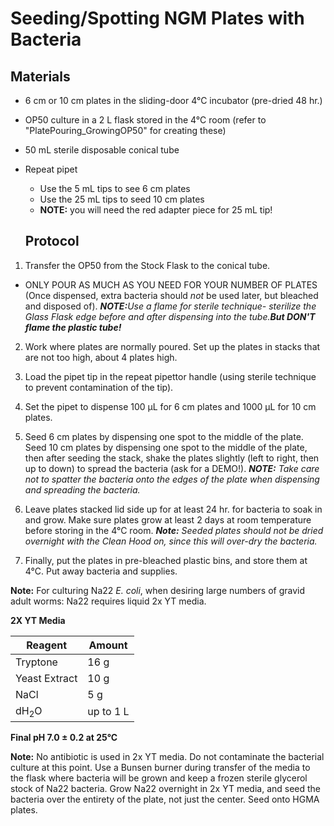 # Seeding/Spotting NGM Plates with Bacteria

## Materials
- 6 cm or 10 cm plates in the sliding-door 4°C incubator (pre-dried 48 hr.)
- OP50 culture in a 2 L flask stored in the 4°C room (refer to "PlatePouring_GrowingOP50" for creating these)
- 50 mL sterile disposable conical tube
- Repeat pipet
  - Use the 5 mL tips to see 6 cm plates
  - Use the 25 mL tips to seed 10 cm plates
  - **NOTE:** you will need the red adapter piece for 25 mL tip!


  ## Protocol

1. Transfer the OP50 from the Stock Flask to the conical tube.
- ONLY POUR AS MUCH AS YOU NEED FOR YOUR NUMBER OF PLATES (Once dispensed, extra bacteria should *not* be used later, but bleached and disposed of).
  ***NOTE:***_Use a flame for sterile technique- sterilize the Glass Flask edge before and after dispensing into the tube._***But DON'T flame the plastic tube!***

2. Work where plates are normally poured. Set up the plates in stacks that are not too high, about 4 plates high.

3.  Load the pipet tip in the repeat pipettor handle (using sterile technique to prevent contamination of the tip).

4. Set the pipet to dispense 100 μL for 6 cm plates and 1000 μL for 10 cm plates.

5. Seed 6 cm plates by dispensing one spot to the middle of the plate. Seed 10 cm plates by dispensing one spot to the middle of the plate, then after seeding the stack, shake the plates slightly (left to right, then up to down) to spread the bacteria (ask for a DEMO!).
    ***NOTE:*** *Take care not to spatter the bacteria onto the edges of the plate when dispensing and spreading the bacteria.*

6. Leave plates stacked lid side up for at least 24 hr. for bacteria to soak in and grow. Make sure plates grow at least 2 days at room temperature before storing in the 4°C room.
    ***Note:*** *Seeded plates should not be dried overnight with the Clean Hood on, since this will over-dry the bacteria.*

7. Finally, put the plates in pre-bleached plastic bins, and store them at 4°C. Put away bacteria and supplies.


**Note:** For culturing Na22 *E. coli*, when desiring large numbers of gravid adult worms: Na22 requires liquid 2x YT media.

**2X YT Media**

| Reagent | Amount |
| ------- | ------ |
| Tryptone | 16 g |
| Yeast Extract | 10 g |
| NaCl | 5 g |
| dH<sub>2</sub>O | up to 1 L |

**Final pH 7.0 ± 0.2 at 25°C**

**Note:**
No antibiotic is used in 2x YT media. Do not contaminate the bacterial culture at this point. Use a Bunsen burner during transfer of the media to the flask where bacteria will be grown and keep a frozen sterile glycerol stock of Na22 bacteria. Grow Na22 overnight in 2x YT media, and seed the bacteria over the entirety of the plate, not just the center. Seed onto HGMA plates.
